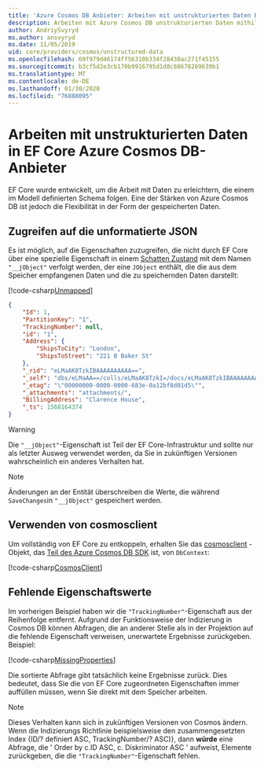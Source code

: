 ```yaml
---
title: 'Azure Cosmos DB Anbieter: Arbeiten mit unstrukturierten Daten EF Core'
description: Arbeiten mit Azure Cosmos DB unstrukturierten Daten mithilfe Entity Framework Core
author: AndriySvyryd
ms.author: ansvyryd
ms.date: 11/05/2019
uid: core/providers/cosmos/unstructured-data
ms.openlocfilehash: 69f979d46174ff56310b334f28438ac271f45155
ms.sourcegitcommit: b3cf5d2e3cb170b9916795d1d8c88678269639b1
ms.translationtype: MT
ms.contentlocale: de-DE
ms.lasthandoff: 01/30/2020
ms.locfileid: "76888095"
---
```

# <a name="working-with-unstructured-data-in-ef-core-azure-cosmos-db-provider"></a>Arbeiten mit unstrukturierten Daten in EF Core Azure Cosmos DB-Anbieter

EF Core wurde entwickelt, um die Arbeit mit Daten zu erleichtern, die einem im Modell definierten Schema folgen. Eine der Stärken von Azure Cosmos DB ist jedoch die Flexibilität in der Form der gespeicherten Daten.

## <a name="accessing-the-raw-json"></a>Zugreifen auf die unformatierte JSON

Es ist möglich, auf die Eigenschaften zuzugreifen, die nicht durch EF Core über eine spezielle Eigenschaft in einem [Schatten Zustand](../../modeling/shadow-properties.md) mit dem Namen `"__jObject"` verfolgt werden, der eine `JObject` enthält, die die aus dem Speicher empfangenen Daten und die zu speichernden Daten darstellt:

[!code-csharp[Unmapped](../../../../samples/core/Cosmos/UnstructuredData/Sample.cs?highlight=23,24&name=Unmapped)]

``` json
{
    "Id": 1,
    "PartitionKey": "1",
    "TrackingNumber": null,
    "id": "1",
    "Address": {
        "ShipsToCity": "London",
        "ShipsToStreet": "221 B Baker St"
    },
    "_rid": "eLMaAK8TzkIBAAAAAAAAAA==",
    "_self": "dbs/eLMaAA==/colls/eLMaAK8TzkI=/docs/eLMaAK8TzkIBAAAAAAAAAA==/",
    "_etag": "\"00000000-0000-0000-683e-0a12bf8d01d5\"",
    "_attachments": "attachments/",
    "BillingAddress": "Clarence House",
    "_ts": 1568164374
}
```

> [!WARNING]
> Die `"__jObject"`-Eigenschaft ist Teil der EF Core-Infrastruktur und sollte nur als letzter Ausweg verwendet werden, da Sie in zukünftigen Versionen wahrscheinlich ein anderes Verhalten hat.

> [!NOTE]
> Änderungen an der Entität überschreiben die Werte, die während `SaveChanges`in `"__jObject"` gespeichert werden.

## <a name="using-cosmosclient"></a>Verwenden von cosmosclient

Um vollständig von EF Core zu entkoppeln, erhalten Sie das [cosmosclient](/dotnet/api/Microsoft.Azure.Cosmos.CosmosClient) -Objekt, das [Teil des Azure Cosmos DB SDK](/azure/cosmos-db/sql-api-get-started) ist, von `DbContext`:

[!code-csharp[CosmosClient](../../../../samples/core/Cosmos/UnstructuredData/Sample.cs?highlight=3&name=CosmosClient)]

## <a name="missing-property-values"></a>Fehlende Eigenschaftswerte

Im vorherigen Beispiel haben wir die `"TrackingNumber"`-Eigenschaft aus der Reihenfolge entfernt. Aufgrund der Funktionsweise der Indizierung in Cosmos DB können Abfragen, die an anderer Stelle als in der Projektion auf die fehlende Eigenschaft verweisen, unerwartete Ergebnisse zurückgeben. Beispiel:

[!code-csharp[MissingProperties](../../../../samples/core/Cosmos/UnstructuredData/Sample.cs?name=MissingProperties)]

Die sortierte Abfrage gibt tatsächlich keine Ergebnisse zurück. Dies bedeutet, dass Sie die von EF Core zugeordneten Eigenschaften immer auffüllen müssen, wenn Sie direkt mit dem Speicher arbeiten.

> [!NOTE]
> Dieses Verhalten kann sich in zukünftigen Versionen von Cosmos ändern. Wenn die Indizierungs Richtlinie beispielsweise den zusammengesetzten Index {ID/? definiert ASC, TrackingNumber/? ASC)}, dann __würde__ eine Abfrage, die ' Order by c.ID ASC, c. Diskriminator ASC ' aufweist, Elemente zurückgeben, die die `"TrackingNumber"`-Eigenschaft fehlen.

